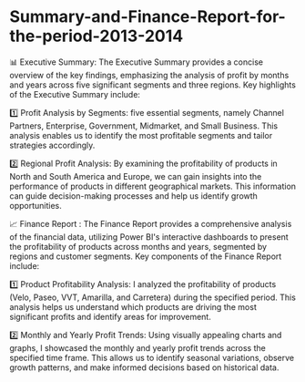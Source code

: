 # Summary-and-Finance-Report-for-the-period-2013-2014

📊 Executive Summary:
The Executive Summary provides a concise overview of the key findings, emphasizing the analysis of profit by months and years across five significant segments and three regions.
Key highlights of the Executive Summary include:

1️⃣ Profit Analysis by Segments: five essential segments, namely Channel Partners, Enterprise, Government, Midmarket, and Small Business. This analysis enables us to identify the most profitable segments and tailor strategies accordingly.

2️⃣ Regional Profit Analysis: By examining the profitability of products in North and South America and Europe, we can gain insights into the performance of products in different geographical markets. This information can guide decision-making processes and help us identify growth opportunities.

📈 Finance Report :
The Finance Report provides a comprehensive analysis of the financial data, utilizing Power BI's interactive dashboards to present the profitability of products across months and years, segmented by regions and customer segments.
Key components of the Finance Report include:

1️⃣ Product Profitability Analysis: I analyzed the profitability of products (Velo, Paseo, VVT, Amarilla, and Carretera) during the specified period. This analysis helps us understand which products are driving the most significant profits and identify areas for improvement.

2️⃣ Monthly and Yearly Profit Trends: Using visually appealing charts and graphs, I showcased the monthly and yearly profit trends across the specified time frame. This allows us to identify seasonal variations, observe growth patterns, and make informed decisions based on historical data.
